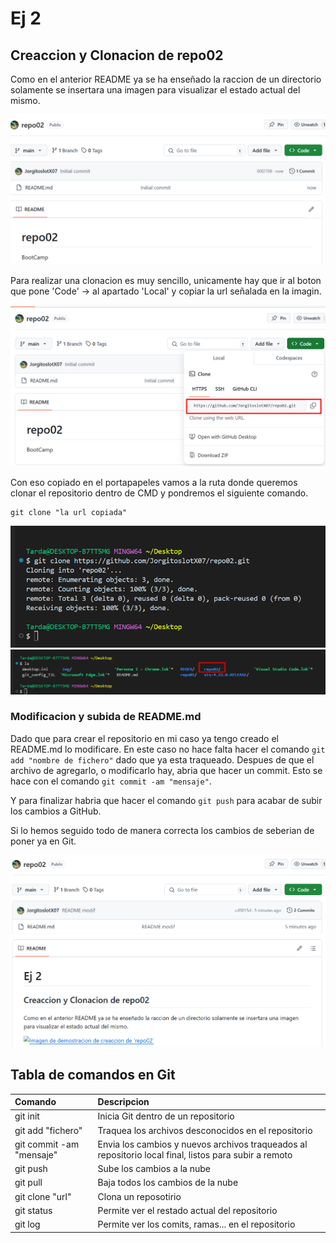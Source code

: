 # Ej 2
## Creaccion y Clonacion de repo02 
Como en el anterior README ya se ha enseñado la raccion de un directorio solamente se insertara una imagen para visualizar el estado actual del mismo.

![Imagen de demostracion de creaccion de 'repo02'](./img/Screenshot_1.png "Creccion de 'repo02'")

Para realizar una clonacion es muy sencillo, unicamente hay que ir al boton que pone 'Code' -> al apartado 'Local' y copiar la url señalada en la imagin.

![Imagen de demostracion de url clone repo02](./img/Screenshot_2.png "url clone repo02")

Con eso copiado en el portapapeles vamos a la ruta donde queremos clonar el repositorio dentro de CMD y pondremos el siguiente comando.

~~~
git clone "la url copiada"
~~~

![Imagen de demostracion de clone repo02](./img/Screenshot_3.png "clone repo02")
![Imagen de demostracion de demostracion clone repo02](./img/Screenshot_4.png "demostracion clone repo02")

### Modificacion y subida de README.md
Dado que para crear el repositorio en mi caso ya tengo creado el README.md lo modificare.
En este caso no hace falta hacer el comando `git add "nombre de fichero"` dado que ya esta traqueado. Despues de que el archivo de agregarlo, o modificarlo hay, abria que hacer un commit. Esto se hace con el comando `git commit -am "mensaje"`.

Y para finalizar habria que hacer el comando `git push` para acabar de subir los cambios a GitHub. 

Si lo hemos seguido todo de manera correcta los cambios de seberian de poner ya en Git.

![Imagen de demostracion de clone repo02](./img/Screenshot_5.png "clone repo02")


## Tabla de comandos en Git

| Comando                  | Descripcion                                                                                           |
| :----------------------- | :---------------------------------------------------------------------------------------------------- |
| git init                 | Inicia Git dentro de un repositorio                                                                   |
| git add "fichero"        | Traquea los archivos desconocidos en el repositorio                                                   |
| git commit -am "mensaje" | Envia los cambios y nuevos archivos traqueados al repositorio local final, listos para subir a remoto |
| git push                 | Sube los cambios a la nube                                                                            |
| git pull                 | Baja todos los cambios de la nube                                                                     |
| git clone "url"          | Clona un reposotirio                                                                                  |
| git status               | Permite ver el restado actual del repositorio                                                         |
| git log                  | Permite ver los comits, ramas... en el repositorio                                                    |



